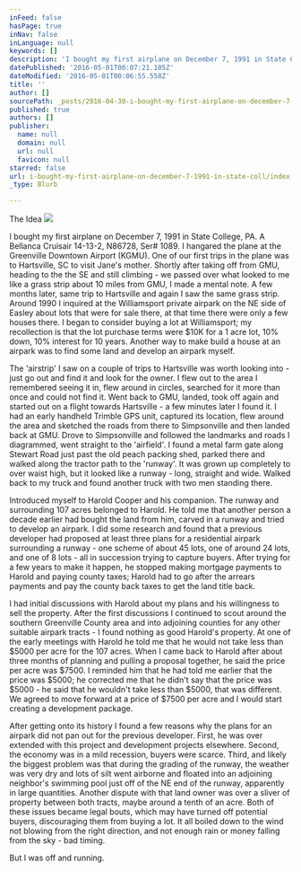 ```yaml
---
inFeed: false
hasPage: true
inNav: false
inLanguage: null
keywords: []
description: 'I bought my first airplane on December 7, 1991 in State College, PA. A Bellanca Cruisair 14-13-2, N86728, Ser# 1089. I hangared the plane at the Greenville Downtown Airport (KGMU). One of our first trips in the plane was to Hartsville, SC to visit Jane’s mother. Shortly after taking off from GMU, heading to the the SE and still climbing - we passed over what looked to me like a grass strip about 10 miles from GMU, I made a mental note. A few months later, same trip to Hartsville and again I saw the same grass strip. Around 1990 I inquired at the Williamsport private airpark on the NE side of Easley about lots that were for sale there, at that time there were only a few houses there. I began to consider buying a lot at Williamsport; my recollection is that the lot purchase terms were $10K for a 1 acre lot, 10% down, 10% interest for 10 years. Another way to make build a house at an airpark was to find some land and develop an airpark myself.'
datePublished: '2016-05-01T00:07:21.105Z'
dateModified: '2016-05-01T00:06:55.558Z'
title: ''
author: []
sourcePath: _posts/2016-04-30-i-bought-my-first-airplane-on-december-7-1991-in-state-coll.md
published: true
authors: []
publisher:
  name: null
  domain: null
  url: null
  favicon: null
starred: false
url: i-bought-my-first-airplane-on-december-7-1991-in-state-coll/index.html
_type: Blurb

---
```

The Idea
![](https://the-grid-user-content.s3-us-west-2.amazonaws.com/9615b286-3c69-47a9-a0e8-10fddee67337.tif)

I bought my first airplane on December 7, 1991 in State College, PA. A Bellanca Cruisair 14-13-2, N86728, Ser\# 1089\. I hangared the plane at the Greenville Downtown Airport (KGMU). One of our first trips in the plane was to Hartsville, SC to visit Jane's mother. Shortly after taking off from GMU, heading to the the SE and still climbing - we passed over what looked to me like a grass strip about 10 miles from GMU, I made a mental note. A few months later, same trip to Hartsville and again I saw the same grass strip. Around 1990 I inquired at the Williamsport private airpark on the NE side of Easley about lots that were for sale there, at that time there were only a few houses there. I began to consider buying a lot at Williamsport; my recollection is that the lot purchase terms were $10K for a 1 acre lot, 10% down, 10% interest for 10 years. Another way to make build a house at an airpark was to find some land and develop an airpark myself.

The 'airstrip' I saw on a couple of trips to Hartsville was worth looking into - just go out and find it and look for the owner. I flew out to the area I remembered seeing it in, flew around in circles, searched for it more than once and could not find it. Went back to GMU, landed, took off again and started out on a flight towards Hartsville - a few minutes later I found it. I had an early handheld Trimble GPS unit, captured its location, flew around the area and sketched the roads from there to Simpsonville and then landed back at GMU. Drove to Simpsonville and followed the landmarks and roads I diagrammed, went straight to the 'airfield'. I found a metal farm gate along Stewart Road just past the old peach packing shed, parked there and walked along the tractor path to the 'runway'. It was grown up completely to over waist high, but it looked like a runway - long, straight and wide. Walked back to my truck and found another truck with two men standing there.

Introduced myself to Harold Cooper and his companion. The runway and surrounding 107 acres belonged to Harold. He told me that another person a decade earlier had bought the land from him, carved in a runway and tried to develop an airpark. I did some research and found that a previous developer had proposed at least three plans for a residential airpark surrounding a runway - one scheme of about 45 lots, one of around 24 lots, and one of 8 lots - all in succession trying to capture buyers. After trying for a few years to make it happen, he stopped making mortgage payments to Harold and paying county taxes; Harold had to go after the arrears payments and pay the county back taxes to get the land title back.

I had initial discussions with Harold about my plans and his willingness to sell the property. After the first discussions I continued to scout around the southern Greenville County area and into adjoining counties for any other suitable airpark tracts - I found nothing as good Harold's property. At one of the early meetings with Harold he told me that he would not take less than $5000 per acre for the 107 acres. When I came back to Harold after about three months of planning and pulling a proposal together, he said the price per acre was $7500\. I reminded him that he had told me earlier that the price was $5000; he corrected me that he didn't say that the price was $5000 - he said that he wouldn't take less than $5000, that was different. We agreed to move forward at a price of $7500 per acre and I would start creating a development package.

After getting onto its history I found a few reasons why the plans for an airpark did not pan out for the previous developer. First, he was over extended with this project and development projects elsewhere. Second, the economy was in a mild recession, buyers were scarce. Third, and likely the biggest problem was that during the grading of the runway, the weather was very dry and lots of silt went airborne and floated into an adjoining neighbor's swimming pool just off of the NE end of the runway, apparently in large quantities. Another dispute with that land owner was over a sliver of property between both tracts, maybe around a tenth of an acre. Both of these issues became legal bouts, which may have turned off potential buyers, discouraging them from buying a lot. It all boiled down to the wind not blowing from the right direction, and not enough rain or money falling from the sky - bad timing.

But I was off and running.